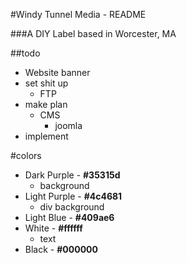 #Windy Tunnel Media - README

###A DIY Label based in Worcester, MA 

##todo 

- Website banner
- set shit up 
    - FTP 
- make plan
    - CMS
        - joomla
- implement

#colors

- Dark Purple - __#35315d__
    - background
- Light Purple - __#4c4681__
    - div background
- Light Blue - __#409ae6__
- White - __#ffffff__
    - text
- Black - __#000000__
